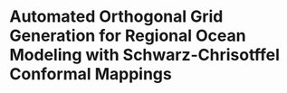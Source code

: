 # Automated Orthogonal Grid Generation for Regional Ocean Modeling with Schwarz-Chrisotffel Conformal Mappings
